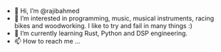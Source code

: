 - 👋 Hi, I’m @rajibahmed
- 👀 I’m interested in programming, music, musical instruments, racing bikes and woodworking. I like to try and fail in many things :)
- 🌱 I’m currently learning Rust, Python and DSP engineering. 
- 📫 How to reach me ...

<!---
rajibahmed/rajibahmed is a ✨ special ✨ repository because its `README.md` (this file) appears on your GitHub profile.
You can click the Preview link to take a look at your changes.
--->
